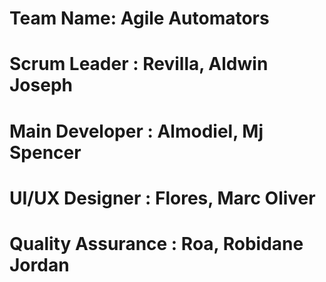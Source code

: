 # Team Name: Agile Automators
# Scrum Leader      : Revilla, Aldwin Joseph 
# Main Developer    : Almodiel, Mj Spencer
# UI/UX Designer    : Flores, Marc Oliver
# Quality Assurance : Roa, Robidane Jordan
